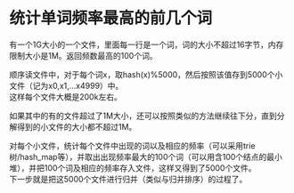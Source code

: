 # 统计单词频率最高的前几个词

有一个1G大小的一个文件，里面每一行是一个词，词的大小不超过16字节，内存限制大小是1M。返回频数最高的100个词。  


顺序读文件中，对于每个词x，取hash(x)%5000，然后按照该值存到5000个小文件（记为x0,x1,...x4999）中。  
这样每个文件大概是200k左右。  


如果其中的有的文件超过了1M大小，还可以按照类似的方法继续往下分，直到分解得到的小文件的大小都不超过1M。  

对每个小文件，统计每个文件中出现的词以及相应的频率（可以采用trie树/hash\_map等），并取出出现频率最大的100个词（可以用含100个结点的最小堆），并把100个词及相应的频率存入文件，这样又得到了5000个文件。  
下一步就是把这5000个文件进行归并（类似与归并排序）的过程了。  


